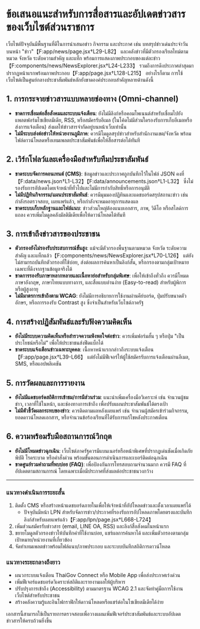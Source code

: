 # ข้อเสนอแนะสำหรับการสื่อสารและอัปเดตข่าวสารของเว็บไซต์ส่วนราชการ

เว็บไซต์ปัจจุบันมีพื้นฐานที่ดีในการนำเสนอข่าว กิจกรรม และประกาศ เช่น บทสรุปข่าวเด่นประจำวันบนหน้า "ข่าว"【F:app/news/page.jsx†L29-L82】 และคลังข่าวที่มีตัวกรองเรียลไทม์ตามหมวด จังหวัด ระดับความสำคัญ และแท็ก พร้อมการแสดงภาพประกอบของแต่ละข่าว【F:components/news/NewsExplorer.jsx†L24-L233】 รวมถึงการดึงประกาศล่าสุดมาปรากฏหน้าแรกพร้อมภาพประกอบ【F:app/page.jsx†L128-L215】 อย่างไรก็ตาม การใช้เว็บไซต์เป็นศูนย์กลางประชาสัมพันธ์หลักยังขาดองค์ประกอบสำคัญหลายด้านดังนี้

## 1. การกระจายข่าวสารแบบหลายช่องทาง (Omni-channel)
- **ขาดการเชื่อมต่อสื่อสังคมและระบบแจ้งเตือน**: ยังไม่มีลิงก์หรือคอมโพเนนต์สำหรับเชื่อมไปยังแพลตฟอร์มโซเชียลมีเดีย, RSS, หรือสมัครรับอีเมล (ในโค้ดไม่มีส่วนใดรองรับการเก็บอีเมลหรือส่งการแจ้งเตือน) ส่งผลให้ข่าวสารจำกัดอยู่บนหน้าเว็บเท่านั้น
- **ไม่มีระบบส่งต่อข่าวให้หน่วยงานภูมิภาค**: ควรมีโมดูลสรุปข่าวสำหรับสำนักงานเขต/จังหวัด พร้อมไฟล์ดาวน์โหลดหรือเทมเพลตประชาสัมพันธ์เพื่อให้สื่อสารต่อได้ทันที

## 2. เวิร์กโฟลว์และเครื่องมือสำหรับทีมประชาสัมพันธ์
- **ขาดระบบจัดการคอนเทนต์ (CMS)**: ข้อมูลข่าวและประกาศถูกบันทึกไว้ในไฟล์ JSON คงที่【F:data/news.json†L1-L32】【F:data/announcements.json†L1-L32】 ซึ่งไม่รองรับการอัปเดตโดยเจ้าหน้าที่ทั่วไปและไม่มีการกำกับสิทธิ์หรือการอนุมัติ
- **ไม่มีปฏิทินกิจกรรม/แผนประชาสัมพันธ์**: ควรมีมุมมองปฏิทินและแดชบอร์ดสรุปสถานะข่าว เช่น กำลังรอตรวจสอบ, เผยแพร่แล้ว, หรือกำลังจะหมดอายุการแสดงผล
- **ขาดระบบเก็บหลักฐานและไฟล์แนบ**: ข่าวส่วนใหญ่ต้องแนบเอกสาร, ภาพ, วิดีโอ หรือสไลด์การแถลง ควรเพิ่มโมดูลคลังมัลติมีเดียเพื่อให้ดาวน์โหลดได้ทันที

## 3. การเข้าถึงข่าวสารของประชาชน
- **ตัวกรองยังไม่รองรับประสบการณ์ขั้นสูง**: แม้จะมีตัวกรองพื้นฐานตามหมวด จังหวัด ระดับความสำคัญ และแท็กแล้ว【F:components/news/NewsExplorer.jsx†L70-L126】 แต่ยังไม่สามารถบันทึกตัวกรองที่ใช้บ่อย, ส่งต่อผลการค้นหาเป็นลิงก์สั้น, หรือกรองตามกลุ่มเป้าหมายเฉพาะที่ดึงจากฐานข้อมูลจริงได้
- **ขาดการรองรับภาษาหลากหลายและเนื้อหาย่อสำหรับกลุ่มพิเศษ**: เพื่อให้เข้าถึงทั่วถึง ควรมีโหมดภาษาอังกฤษ, ภาษาไทยแบบทางการ, และสื่อแบบอ่านง่าย (Easy-to-read) สำหรับผู้พิการหรือผู้สูงอายุ
- **ไม่มีมาตรการเข้าถึงตาม WCAG**: ยังไม่มีการอธิบายการใช้งานผ่านคีย์บอร์ด, ปุ่มปรับขนาดตัวอักษร, หรือการรองรับ Contrast สูง ซึ่งจำเป็นสำหรับเว็บไซต์ภาครัฐ

## 4. การสร้างปฏิสัมพันธ์และรับฟังความคิดเห็น
- **ยังไม่มีระบบความคิดเห็นหรือสำรวจความพึงพอใจต่อข่าว**: ควรเพิ่มฟอร์มสั้น ๆ หรือปุ่ม "เป็นประโยชน์หรือไม่" เพื่อให้ประชาชนส่งฟีดแบ็กได้
- **ขาดระบบแจ้งเตือนข่าวเฉพาะบุคคล**: เนื้อหาหน้าแรกกล่าวถึงระบบแจ้งเตือน【F:app/page.jsx†L39-L66】 แต่ยังไม่มีฟีเจอร์ให้ผู้ใช้สมัครรับการแจ้งเตือนผ่านอีเมล, SMS, หรือแอปพลิเคชัน

## 5. การวัดผลและการรายงาน
- **ยังไม่มีแดชบอร์ดสถิติการเข้าชม/การมีส่วนร่วม**: แนะนำเพิ่มเครื่องมือวิเคราะห์ เช่น จำนวนผู้ชมข่าว, เวลาที่ใช้ในหน้า, และช่องทางการเข้าถึง เพื่อปรับแผนประชาสัมพันธ์ได้ตรงเป้า
- **ไม่มีตัวชี้วัดผลกระทบของข่าว**: ควรติดตามผลหลังเผยแพร่ เช่น จำนวนผู้สมัครเข้าร่วมกิจกรรม, ยอดดาวน์โหลดเอกสาร, หรือจำนวนข้อร้องเรียนที่ได้รับการแก้ไขหลังประกาศเตือน

## 6. ความพร้อมรับมือสถานการณ์วิกฤต
- **ยังไม่มีโหมดข่าวฉุกเฉิน**: เว็บไซต์ภาครัฐควรมีแบนเนอร์หรือหน้าพิเศษที่ปรากฏเด่นชัดเมื่อเกิดภัยพิบัติ โรคระบาด หรือคำสั่งด่วน พร้อมขั้นตอนการดำเนินการและเบอร์ติดต่อฉุกเฉิน
- **ขาดศูนย์รวมคำถามที่พบบ่อย (FAQ)**: เพื่อป้องกันการโทรสอบถามจำนวนมาก ควรมี FAQ ที่อัปเดตตามสถานการณ์ โดยเฉพาะเมื่อมีประกาศที่ส่งผลต่อประชาชนวงกว้าง

---

### แนวทางดำเนินการระยะสั้น
1. ติดตั้ง CMS หรือสร้างหน้าแดชบอร์ดภายในเพื่อให้เจ้าหน้าที่อัปโหลดข่าวและตั้งเวลาเผยแพร่ได้
   - ปัจจุบันมีหน้า LPN สำหรับจัดการข่าว/ประกาศที่รองรับการอัปโหลดภาพโดยตรงและบันทึกลิงก์สำหรับเผยแพร่แล้ว【F:app/lpn/page.jsx†L668-L724】
2. เพิ่มส่วนสมัครรับข่าวสาร (email, LINE OA, RSS) และลิงก์สื่อสังคมในหน้าแรก
3. ขยายโมดูลตัวกรองข่าวให้บันทึกค่าที่ใช้งานบ่อย, แชร์ผลการค้นหาได้ และเพิ่มตัวกรองตามกลุ่มเป้าหมาย/หน่วยงานที่เกี่ยวข้อง
4. จัดทำเทมเพลตข่าวพร้อมไฟล์แนบ/ภาพประกอบ และระบบบันทึกสถิติการดาวน์โหลด

### แนวทางระยะกลางถึงยาว
- ผนวกระบบแจ้งเตือน ThaiGov Connect หรือ Mobile App เพื่อส่งประกาศเร่งด่วน
- เพิ่มฟีเจอร์แดชบอร์ดวิเคราะห์สถิติและรายงานผลให้ผู้บริหาร
- ปรับปรุงการเข้าถึง (Accessibility) ตามมาตรฐาน WCAG 2.1 และจัดทำคู่มือการใช้งานเว็บไซต์สำหรับประชาชน
- สร้างคลังความรู้และอินโฟกราฟิกให้ดาวน์โหลดหรือแชร์ต่อในโซเชียลมีเดียได้ง่าย

เอกสารนี้สามารถใช้เป็นรายการตรวจสอบเพื่อวางแผนเพิ่มฟีเจอร์ประชาสัมพันธ์และระบบอัปเดตข่าวสารให้ครบถ้วนยิ่งขึ้น
